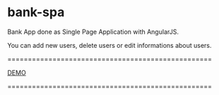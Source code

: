 # bank-spa

Bank App done as Single Page Application with AngularJS.

You can add new users, delete users or edit informations about users.

==================================================

[DEMO](https://staog.github.io/bank-spa/)

==================================================


